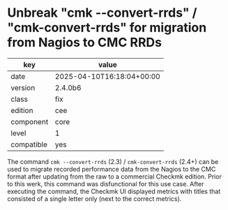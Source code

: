 [//]: # (werk v2)
# Unbreak "cmk --convert-rrds" / "cmk-convert-rrds" for migration from Nagios to CMC RRDs

key        | value
---------- | ---
date       | 2025-04-10T16:18:04+00:00
version    | 2.4.0b6
class      | fix
edition    | cee
component  | core
level      | 1
compatible | yes

The command `cmk --convert-rrds` (2.3) / `cmk-convert-rrds` (2.4+) can be used to migrate
recorded performance data from the Nagios to the CMC format after updating from the raw to a
commercial Checkmk edition. Prior to this werk, this command was disfunctional for this use case.
After executing the command, the Checkmk UI displayed metrics with titles that consisted of a single
letter only (next to the correct metrics).
